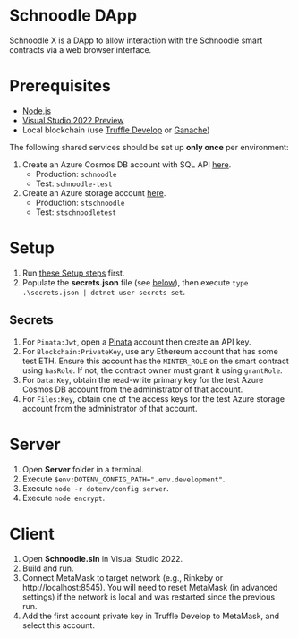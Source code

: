 ﻿# Schnoodle DApp
Schnoodle X is a DApp to allow interaction with the Schnoodle smart contracts via a web browser interface.

# Prerequisites
- [Node.js](https://nodejs.org/)
- [Visual Studio 2022 Preview](https://visualstudio.microsoft.com/vs/preview/)
- Local blockchain (use [Truffle Develop](https://www.trufflesuite.com/docs/truffle/getting-started/using-truffle-develop-and-the-console#truffle-develop) or [Ganache](https://www.trufflesuite.com/ganache))

The following shared services should be set up **only once** per environment:
1. Create an Azure Cosmos DB account with SQL API [here](https://azure.microsoft.com/en-gb/try/cosmosdb).
    - Production: `schnoodle`
    - Test: `schnoodle-test`
1. Create an Azure storage account [here](https://docs.microsoft.com/en-us/azure/storage/common/storage-account-create).
    - Production: `stschnoodle`
    - Test: `stschnoodletest`

# Setup
1. Run [these Setup steps](..\README.md#setup) first.
1. Populate the **secrets.json** file (see [below](#secrets)), then execute `type .\secrets.json | dotnet user-secrets set`.

## Secrets
1. For `Pinata:Jwt`, open a [Pinata](https://app.pinata.cloud) account then create an API key.
1. For `Blockchain:PrivateKey`, use any Ethereum account that has some test ETH. Ensure this account has the `MINTER_ROLE` on the smart contract using `hasRole`. If not, the contract owner must grant it using `grantRole`.
1. For `Data:Key`, obtain the read-write primary key for the test Azure Cosmos DB account from the administrator of that account.
1. For `Files:Key`, obtain one of the access keys for the test Azure storage account from the administrator of that account.

# Server
1. Open **Server** folder in a terminal.
1. Execute `$env:DOTENV_CONFIG_PATH=".env.development"`.
1. Execute `node -r dotenv/config server`.
1. Execute `node encrypt`.

# Client
1. Open **Schnoodle.sln** in Visual Studio 2022.
1. Build and run.
1. Connect MetaMask to target network (e.g., Rinkeby or http://localhost:8545). You will need to reset MetaMask (in advanced settings) if the network is local and was restarted since the previous run.
1. Add the first account private key in Truffle Develop to MetaMask, and select this account.